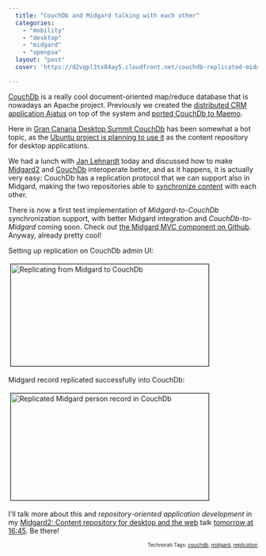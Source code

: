```yaml
---
  title: "CouchDb and Midgard talking with each other"
  categories: 
    - "mobility"
    - "desktop"
    - "midgard"
    - "openpsa"
  layout: "post"
  cover: 'https://d2vqpl3tx84ay5.cloudfront.net/couchdb-replicated-midgard-person-tm.jpg'

---
```

<p>
<a href="http://bergie.iki.fi/blog/jquery_and_couchdb-001/">CouchDb</a> is a really cool document-oriented map/reduce database that is nowadays an Apache project. Previously we created the <a href="http://bergie.iki.fi/blog/previewing_ajatus-the_distributed_crm/">distributed CRM application Ajatus</a> on top of the system and <a href="http://bergie.iki.fi/moblog/photo/4756887498ee11dcb5f3d7132ea5e37fe37f/">ported CouchDb to Maemo</a>.
</p><p>
Here in <a href="http://www.grancanariadesktopsummit.org/">Gran Canaria Desktop Summit CouchDb</a> has been somewhat a hot topic, as the <a href="https://wiki.ubuntu.com/DesktopTeam/Specs/Karmic/IntegratingWithUbuntuOne">Ubuntu project is planning to use it</a> as the content repository for desktop applications.
</p><p>
We had a lunch with <a href="http://twitter.com/janl">Jan Lehnardt</a> today and discussed how to make <a href="http://www.midgard2.org/">Midgard2</a> and <a href="http://couchdb.apache.org/">CouchDb</a> interoperate better, and as it happens, it is actually very easy: CouchDb has a replication protocol that we can support also in Midgard, making the two repositories able to <a href="http://blogs.gnome.org/rodrigo/2009/06/03/desktop-datasettings-replication/">synchronize content</a> with each other.
</p><p>
There is now a first test implementation of <em>Midgard-to-CouchDb</em> synchronization support, with better Midgard integration and <em>CouchDb-to-Midgard</em> coming soon. Check out <a href="http://github.com/bergie/org_couchdb_replication/tree/master">the Midgard MVC component on Github</a>. Anyway, already pretty cool!
</p><p>
Setting up replication on CouchDb admin UI:
</p><p>
<a href="https://d2vqpl3tx84ay5.cloudfront.net/couchdb-midgard-replication-setup.png"><img src="https://d2vqpl3tx84ay5.cloudfront.net/couchdb-midgard-replication-setup-tm.jpg" height="206" width="400" border="1" hspace="4" vspace="4" alt="Replicating from Midgard to CouchDb" title="Replicating from Midgard to CouchDb" /></a>
</p><p>
Midgard record replicated successfully into CouchDb:
</p><p>
<a href="https://d2vqpl3tx84ay5.cloudfront.net/couchdb-replicated-midgard-person.png"><img src="https://d2vqpl3tx84ay5.cloudfront.net/couchdb-replicated-midgard-person-tm.jpg" height="216" width="400" border="1" hspace="4" vspace="4" alt="Replicated Midgard person record in CouchDb" title="Replicated Midgard person record in CouchDb" /></a>
</p><p>
I'll talk more about this and <em>repository-oriented application development</em> in my <a href="http://www.grancanariadesktopsummit.org/node/210">Midgard2: Content repository for desktop and the web</a> talk <a href="http://www.grancanariadesktopsummit.org/node/270">tomorrow at 16:45</a>. Be there!
</p>
<p style="text-align:right;font-size:10px;">Technorati Tags: <a href="http://www.technorati.com/tag/couchdb" rel="tag">couchdb</a>, <a href="http://www.technorati.com/tag/midgard" rel="tag">midgard</a>, <a href="http://www.technorati.com/tag/replication" rel="tag">replication</a></p>
